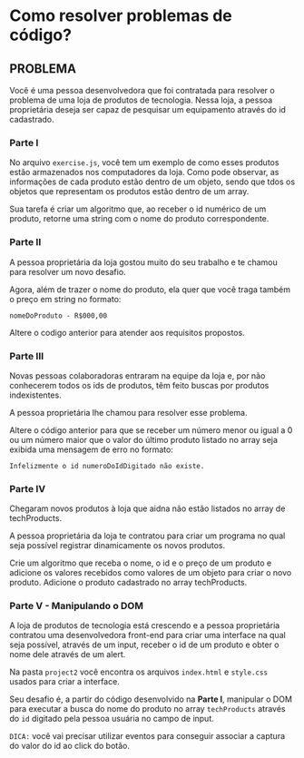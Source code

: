 # Como resolver problemas de código? 

## PROBLEMA

Você é uma pessoa desenvolvedora que foi contratada para resolver o problema de uma loja de produtos de tecnologia. 
Nessa loja, a pessoa proprietária deseja ser capaz de pesquisar um equipamento através do id cadastrado.

### Parte I
 
No arquivo ```exercise.js```, você tem um exemplo de como esses produtos estão armazenados nos computadores da loja.
Como pode observar, as informações de cada produto estão dentro de um objeto, sendo que tdos os objetos que representam os produtos estão dentro de um array. 
  
Sua tarefa é criar um algoritmo que, ao receber o id numérico de um produto, retorne uma string com o nome do produto correspondente. 

### Parte II

A pessoa proprietária da loja gostou muito do seu trabalho e te chamou para resolver um novo desafio. 
 
Agora, além de trazer o nome do produto, ela quer que você traga também o preço em string no formato:
 
```nomeDoProduto - R$000,00```
 
Altere o codigo anterior para atender aos requisitos propostos.

### Parte III

Novas pessoas colaboradoras entraram na equipe da loja e, por não conhecerem todos os ids de produtos, têm feito buscas por produtos indexistentes. 

A pessoa proprietária lhe chamou para resolver esse problema. 
 
Altere o código anterior para que se receber um número menor ou igual a 0 ou um número maior que o valor do último produto listado no array seja exibida uma mensagem de erro no formato: 

```Infelizmente o id numeroDoIdDigitado não existe.``` 


### Parte IV

Chegaram novos produtos à loja que aidna não estão listados no array de techProducts. 
 
A pessoa proprietária da loja te contratou para criar um programa no qual seja possível registrar dinamicamente os novos produtos. 

Crie um algoritmo que receba o nome, o id e o preço de um produto e adicione os valores recebidos como valores de um objeto para criar o novo produto. Adicione o produto cadastrado no array techProducts.  

### Parte V - Manipulando o DOM

A loja de produtos de tecnologia está crescendo e a pessoa proprietária contratou uma desenvolvedora front-end para criar uma interface na qual seja possível, através de um input, receber o id de um produto e obter o nome dele através de um alert. 

Na pasta ```project2``` você encontra os arquivos ```index.html``` e ```style.css``` usados para criar a interface.

Seu desafio é, a partir do código desenvolvido na **Parte I**, manipular o DOM para executar a busca do nome do produto no array ```techProducts``` através do ```id``` digitado pela pessoa usuária no campo de input. 

```DICA:``` você vai precisar utilizar eventos para conseguir associar a captura do valor do id ao click do botão. 